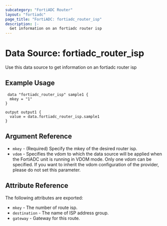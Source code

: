 ```yaml
---
subcategory: "FortiADC Router"
layout: "fortiadc"
page_title: "FortiADC: fortiadc_router_isp"
description: |-
  Get information on an fortiadc router isp
---
```


# Data Source: fortiadc_router_isp
Use this data source to get information on an fortiadc router isp

## Example Usage

```hcl
 data "fortiadc_router_isp" sample1 {
  mkey = "1"
}

output output1 {
  value = data.fortiadc_router_isp.sample1
}
```

## Argument Reference
* `mkey` - (Required) Specify the mkey of the desired  router isp.
* `vdom` - Specifies the vdom to which the data source will be applied when the FortiADC unit is running in VDOM mode. Only one vdom can be specified. If you want to inherit the vdom configuration of the provider, please do not set this parameter.


## Attribute Reference

The following attributes are exported:

* `mkey` - The number of route isp.
* `destination` - The name of ISP address group. 
* `gateway` - Gateway for this route. 

